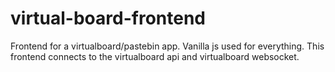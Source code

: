 # virtual-board-frontend
Frontend for a virtualboard/pastebin app. Vanilla js used for everything.
This frontend connects to the virtualboard api and virtualboard websocket. 

